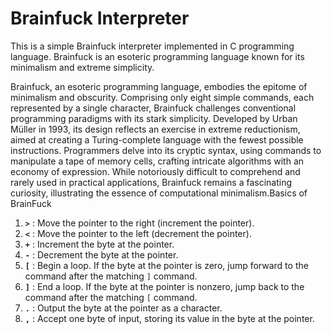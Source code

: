 # Brainfuck Interpreter

This is a simple Brainfuck interpreter implemented in C programming language. Brainfuck is an esoteric programming language known for its minimalism and extreme simplicity.

Brainfuck, an esoteric programming language, embodies the epitome of minimalism and obscurity. Comprising only eight simple commands, each represented by a single character, Brainfuck challenges conventional programming paradigms with its stark simplicity. Developed by Urban Müller in 1993, its design reflects an exercise in extreme reductionism, aimed at creating a Turing-complete language with the fewest possible instructions. Programmers delve into its cryptic syntax, using commands to manipulate a tape of memory cells, crafting intricate algorithms with an economy of expression. While notoriously difficult to comprehend and rarely used in practical applications, Brainfuck remains a fascinating curiosity, illustrating the essence of computational minimalism.Basics of BrainFuck

1. **`>`** : Move the pointer to the right (increment the pointer).
2. **`<`** : Move the pointer to the left (decrement the pointer).
3. **`+`** : Increment the byte at the pointer.
4. **`-`** : Decrement the byte at the pointer.
5. **`[`** : Begin a loop. If the byte at the pointer is zero, jump forward to the command after the matching `]` command.
6. **`]`** : End a loop. If the byte at the pointer is nonzero, jump back to the command after the matching `[` command.
7. **`.`** : Output the byte at the pointer as a character.
8. **`,`** : Accept one byte of input, storing its value in the byte at the pointer.
